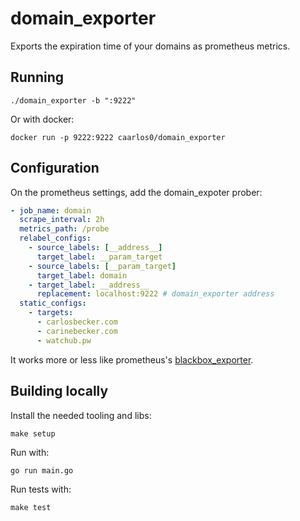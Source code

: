 # domain_exporter

Exports the expiration time of your domains as prometheus metrics.

## Running

```console
./domain_exporter -b ":9222"
```

Or with docker:

```console
docker run -p 9222:9222 caarlos0/domain_exporter
```

## Configuration

On the prometheus settings, add the domain_expoter prober:

```yaml
- job_name: domain
  scrape_interval: 2h
  metrics_path: /probe
  relabel_configs:
    - source_labels: [__address__]
      target_label: __param_target
    - source_labels: [__param_target]
      target_label: domain
    - target_label: __address__
      replacement: localhost:9222 # domain_exporter address
  static_configs:
    - targets:
      - carlosbecker.com
      - carinebecker.com
      - watchub.pw
```

It works more or less like prometheus's
[blackbox_exporter](https://github.com/prometheus/blackbox_exporter).

## Building locally

Install the needed tooling and libs:

```console
make setup
```

Run with:

```console
go run main.go
```

Run tests with:

```console
make test
```

